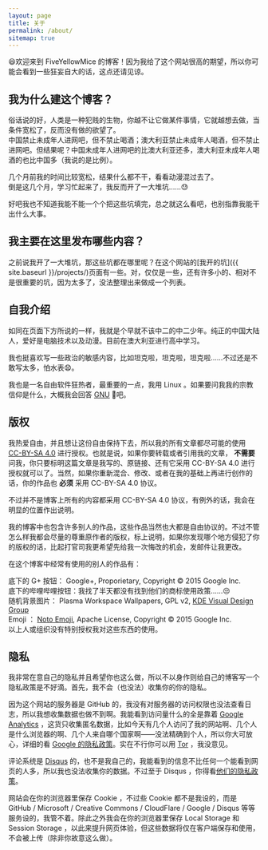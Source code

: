```yaml
---
layout: page
title: 关于
permalink: /about/
sitemap: true
---
```


:laughing:欢迎来到 FiveYellowMice 的博客！因为我给了这个网站很高的期望，所以你可能会看到一些狂妄自大的话，这点还请见谅。

## 我为什么建这个博客？

俗话说的好，人类是一种犯贱的生物，你越不让它做某件事情，它就越想去做，当条件宽松了，反而没有做的欲望了。  
中国禁止未成年人进网吧，但不禁止喝酒；澳大利亚禁止未成年人喝酒，但不禁止进网吧。但结果呢？中国未成年人进网吧的比澳大利亚还多，澳大利亚未成年人喝酒的也比中国多（我说的是比例）。

几个月前我的时间比较宽松，结果什么都不干，看看动漫混过去了。  
倒是这几个月，学习忙起来了，我反而开了一大堆坑……:sweat:

好吧我也不知道我能不能一个个把这些坑填完，总之就这么看吧，也别指靠我能干出什么大事。

## 我主要在这里发布哪些内容？

之前说我开了一大堆坑，那这些坑都在哪里呢？在这个网站的[我开的坑]({{ site.baseurl }}/projects/)页面有一些。对，仅仅是一些，还有许多小的、相对不是很重要的坑，因为太多了，没法整理出来做成一个列表。

## 自我介绍

如同在页面下方所说的一样，我就是个早就不该中二的中二少年。纯正的中国大陆人，爱好是电脑技术以及动漫。目前在澳大利亚进行高中学习。

我也挺喜欢写一些政治的敏感内容，比如坦克啦，坦克啦，坦克啦……不过还是不敢写太多，怕水表:anguished:。

我也是一名自由软件狂热者，最重要的一点，我用 Linux 。如果要问我我的宗教信仰是什么，大概我会回答 [GNU](https://www.gnu.org) :ox:吧。

## 版权

我热爱自由，并且想让这份自由保持下去，所以我的所有文章都尽可能的使用 [CC-BY-SA 4.0](https://creativecommons.org/licenses/by-sa/4.0/) 进行授权。也就是说，如果你要转载或者引用我的文章， **不需要** 问我，你只要标明这篇文章是我写的、原链接、还有它采用 CC-BY-SA 4.0 进行授权就可以了。当然，如果你重新混合、修改、或者在我的基础上再进行创作的话，你的作品也 **必须** 采用 CC-BY-SA 4.0 协议。

不过并不是博客上所有的内容都采用 CC-BY-SA 4.0 协议，有例外的话，我会在明显的位置作出说明。

我的博客中也包含许多别人的作品，这些作品当然也大都是自由协议的。不过不管怎么样我都会尽量的尊重原作者的版权，标上说明，如果你发现哪个地方侵犯了你的版权的话，比起打官司我更希望先给我一次悔改的机会，发邮件让我更改。

在这个博客中经常有使用的别人的作品有：<a id="show-more"></a>

底下的 G+ 按钮： Google+, Proporietary, Copyright &copy; 2015 Google Inc.  
底下的哔哩哔哩按钮：我找了半天都没有找到他们的商标使用政策……:unamused:  
随机背景图片： Plasma Workspace Wallpapers, GPL v2, [KDE Visual Design Group](http://vdesign.kde.org/)  
Emoji ： [Noto Emoji](https://github.com/googlei18n/noto-emoji), Apache License, Copyright &copy; 2015 Google Inc.  
以上人或组织没有特别授权我对这些东西的使用。

<script>
	document.addEventListener("DOMContentLoaded", function() {
		var more = $("#show-more");
		var work = $("p:contains(Copyright)");
		
		more.html("点击展开 &darr;").css("cursor", "pointer");
		work.hide();
		
		more.click(function(event) {
			more.hide();
			work.slideDown(500);
		});
	});
</script>

## 隐私

我非常在意自己的隐私并且希望你也这么做，所以不以身作则给自己的博客写一个隐私政策是不好滴。首先，我不会（也没法）收集你的你的隐私。

因为这个网站的服务器是 GitHub 的，我没有对服务器的访问权限也没法查看日志，所以我想收集数据也做不到啊。我能看到访问量什么的全是靠着 [Google Analytics](https://www.google.com/analytics/) ，这货只收集匿名数据，比如今天有几个人访问了我的网站啊、几个人是什么浏览器的啊、几个人来自哪个国家啊——没法精确到个人，所以你大可放心，详细的看 [Google 的隐私政策](https://www.google.com/intl/zh-CN/policies/)。实在不行你可以用 [Tor](https://www.torproject.org/) ，我没意见。

评论系统是 [Disqus](https://disqus.com/) 的，也不是我自己的，我能看到的信息不比任何一个能看到网页的人多，所以我也没法收集你的数据。不过至于 Disqus ，你得看[他们的隐私政策](https://help.disqus.com/customer/portal/articles/466259-privacy-policy)。

网站会在你的浏览器里保存 Cookie ，不过些 Cookie 都不是我设的，而是 GitHub / Microsoft / Creative Commons / CloudFlare / Google / Disqus 等等服务设的，我管不着。除此之外我会在你的浏览器里保存 Local Storage 和 Session Storage ，以此来提升网页体验，但这些数据将仅在客户端保存和使用，不会被上传（除非你故意这么做）。
